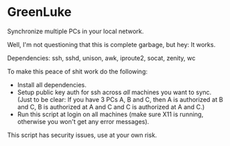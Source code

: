 # GreenLuke
Synchronize multiple PCs in your local network.

Well, I'm not questioning that this is complete garbage, but hey: It works.

Dependencies: ssh, sshd, unison, awk, iproute2, socat, zenity, wc

To make this peace of shit work do the following: 
- Install all dependencies.
- Setup public key auth for ssh across _all_ machines you want to sync.
(Just to be clear: If you have 3 PCs A, B and C, then A is authorized at B and C, B is authorized at A and C and C is authorized at A and C.)
- Run this script at login on all machines (make sure X11 is running, otherwise you won't get any error messages).

This script has security issues, use at your own risk.
